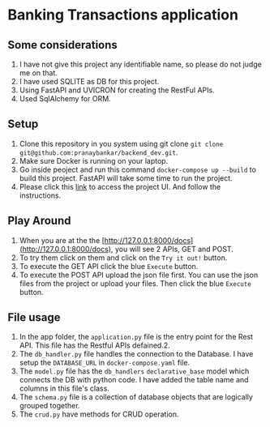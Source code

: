 # Banking Transactions application
## Some considerations
1. I have not give this project any identifiable name, so please do not judge me on that.
2. I have used SQLITE as DB for this project.
3. Using FastAPI and UVICRON for creating the RestFul APIs.
4. Used SqlAlchemy for ORM.

## Setup
1. Clone this repository in you system using git clone `git clone git@github.com:pranaybankar/backend_dev.git`.
2. Make sure Docker is running on your laptop.
3. Go inside peoject and run this command `docker-compose up --build` to build this project. FastAPI will take some time to run the project.
4. Please click this [link](http://127.0.0.1:8000/) to access the project UI. And follow the instructions.

## Play Around
1. When you are at the the [http://127.0.0.1:8000/docs](http://127.0.0.1:8000/docs), you will see 2 APIs, GET and POST.
2. To try them click on them and click on the `Try it out!` button.
3. To execute the GET API click the blue `Execute` button.
4. To execute the POST API upload the json file first. You can use the json files from the project or upload your files. Then click the blue `Execute` button.

## File usage
1. In the app folder, the `application.py` file is the entry point for the Rest API. This file has the Restful APIs defained.2. 
3. The `db_handler.py` file handles the connection to the Database. I have setup the `DATABASE_URL` in `docker-compose.yaml` file.
4. The `model.py` file has the `db_handlers` `declarative_base` model which connects the DB with python code. I have added the table name and columns in this file's class.
5. The `schema.py` file is a collection of database objects that are logically grouped together.
6. The `crud.py` have methods for CRUD operation.

